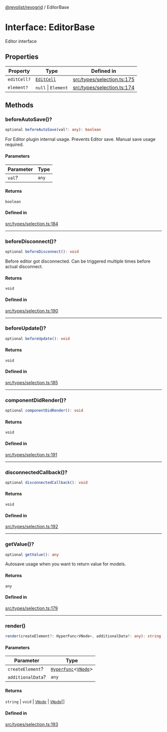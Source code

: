 [@revolist/revogrid](README.md) / EditorBase

# Interface: EditorBase

Editor interface

## Properties

| Property | Type | Defined in |
| ------ | ------ | ------ |
| `editCell?` | [`EditCell`](TypeAlias.EditCell.md) | [src/types/selection.ts:175](https://github.com/revolist/revogrid/blob/a84fead7f1878a976ea465cbf9b4f0472345b7b1/src/types/selection.ts#L175) |
| `element?` | `null` \| `Element` | [src/types/selection.ts:174](https://github.com/revolist/revogrid/blob/a84fead7f1878a976ea465cbf9b4f0472345b7b1/src/types/selection.ts#L174) |

## Methods

### beforeAutoSave()?

```ts
optional beforeAutoSave(val?: any): boolean
```

For Editor plugin internal usage.
Prevents Editor save. Manual save usage required.

#### Parameters

| Parameter | Type |
| ------ | ------ |
| `val`? | `any` |

#### Returns

`boolean`

#### Defined in

[src/types/selection.ts:184](https://github.com/revolist/revogrid/blob/a84fead7f1878a976ea465cbf9b4f0472345b7b1/src/types/selection.ts#L184)

***

### beforeDisconnect()?

```ts
optional beforeDisconnect(): void
```

Before editor got disconnected.
Can be triggered multiple times before actual disconnect.

#### Returns

`void`

#### Defined in

[src/types/selection.ts:190](https://github.com/revolist/revogrid/blob/a84fead7f1878a976ea465cbf9b4f0472345b7b1/src/types/selection.ts#L190)

***

### beforeUpdate()?

```ts
optional beforeUpdate(): void
```

#### Returns

`void`

#### Defined in

[src/types/selection.ts:185](https://github.com/revolist/revogrid/blob/a84fead7f1878a976ea465cbf9b4f0472345b7b1/src/types/selection.ts#L185)

***

### componentDidRender()?

```ts
optional componentDidRender(): void
```

#### Returns

`void`

#### Defined in

[src/types/selection.ts:191](https://github.com/revolist/revogrid/blob/a84fead7f1878a976ea465cbf9b4f0472345b7b1/src/types/selection.ts#L191)

***

### disconnectedCallback()?

```ts
optional disconnectedCallback(): void
```

#### Returns

`void`

#### Defined in

[src/types/selection.ts:192](https://github.com/revolist/revogrid/blob/a84fead7f1878a976ea465cbf9b4f0472345b7b1/src/types/selection.ts#L192)

***

### getValue()?

```ts
optional getValue(): any
```

Autosave usage when you want to return value for models.

#### Returns

`any`

#### Defined in

[src/types/selection.ts:179](https://github.com/revolist/revogrid/blob/a84fead7f1878a976ea465cbf9b4f0472345b7b1/src/types/selection.ts#L179)

***

### render()

```ts
render(createElement?: HyperFunc<VNode>, additionalData?: any): string | void | VNode | VNode[]
```

#### Parameters

| Parameter | Type |
| ------ | ------ |
| `createElement`? | [`HyperFunc`](Interface.HyperFunc.md)\<[`VNode`](Interface.VNode.md)\> |
| `additionalData`? | `any` |

#### Returns

`string` \| `void` \| [`VNode`](Interface.VNode.md) \| [`VNode`](Interface.VNode.md)[]

#### Defined in

[src/types/selection.ts:193](https://github.com/revolist/revogrid/blob/a84fead7f1878a976ea465cbf9b4f0472345b7b1/src/types/selection.ts#L193)
